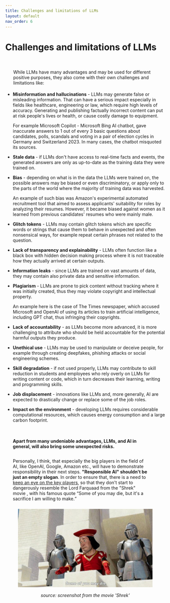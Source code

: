 ```yaml
---
title: Challenges and limitations of LLMs
layout: default
nav_order: 6
---
```


# Challenges and limitations of LLMs

<p style= "padding: 35px 25px 5px;">While LLMs have many advantages and may be used for different positive purposes, they also come with their own challenges and limitations like:</p>

- **Misinformation and hallucinations** - LLMs may generate false or misleading information. That can have a serious impact especially in fields like healthcare, engineering or law, which require high levels of accuracy. Generating and publishing factually incorrect content can put at risk people's lives or health, or cause costly damage to equipment.
  
  For example Microsoft Copilot - Microsoft Bing AI chatbot, gave inaccurate answers to 1 out of every 3 basic questions about candidates, polls, scandals and voting in a pair of election cycles in Germany and Switzerland 2023. In many cases, the chatbot misquoted its sources.


- **Stale data** - if LLMs don't have access to real-time facts and events, the generated answers are only as up-to-date as the training data they were trained on.
- **Bias** - depending on what is in the data the LLMs were trained on, the possible answers may be biased or even discriminatory, or apply only to the parts of the world where the majority of training data was harvested.
  
    An example of such bias was Amazon's experimental automated recruitment tool that aimed to assess applicants' suitability for roles by analyzing their resumes. However, it became biased against women as it learned from previous candidates' resumes who were mainly male.

 
- **Glitch tokens** - LLMs may contain glitch tokens which are specific words or strings that cause them to behave in unexpected and often nonsensical ways, for example repeat certain phrases not related to the question.
- **Lack of transparency and explainability** - LLMs often function like a black box with hidden decision making process where it is not traceable how they actually arrived at certain outputs.
- **Information leaks** - since LLMs are trained on vast amounts of data, they may contain also private data and sensitive information.
- **Plagiarism** - LLMs are prone to pick content without tracking where it was initially created, thus they may violate copyright and intellectual property.
  
  An example here is the case of The Times newspaper, which accused Microsoft and OpenAI of using its articles to train artificial intelligence, including GPT chat, thus infringing their copyrights.
 
- **Lack of accountability** - as LLMs become more advanced, it is more challenging to attribute who should be held accountable for the potential harmful outputs they produce.
- **Unethical use** - LLMs may be used to manipulate or deceive people, for example through creating deepfakes, phishing attacks or social engineering schemes.
- **Skill degradation** - if not used properly, LLMs may contribute to skill reduction in students and employees who rely overly on LLMs for writing content or code, which in turn decreases their learning, writing and programming skills.
- **Job displacement** - innovations like LLMs and, more generally, AI are expected to drastically change or replace some of the job roles.
- **Impact on the environment** - developing LLMs requires considerable computational resources, which causes energy consumption and a large carbon footprint.


  <p style= "padding: 35px 55px 10px 0px;"><b>Apart from many undeniable advantages, LLMs, and AI in general, will also bring some unexpected risks.</b></p>

  <p style= "padding: 5px 55px 10px 0px;">Personally, I think, that especially the big players in the field of AI, like OpenAI, Google, Amazon etc., will have to demonstrate responsibility in their next steps. <b>"Responsible AI" shouldn't be just an empty slogan</b>. In order to ensure that, there is a need to <a href="https://artificialintelligenceact.eu">keep an eye on the key players</a>, so that they don't start to dangerously resemble the Lord Farquaad from the "Shrek" movie , with his famous quote <q>Some of you may die, but it's a sacrifice I am willing to make.</q></p>


<figure>
  <p style="text-align:center;"><img src="../images/challenges-and-limitations-of-LLMs-screenshot-from-shrek-movie.jpg" alt="screenshot from the movie 'Shrek'" ></P>
  <figcaption>
    <p style="text-align:center;"><i>source: screenshot from the movie 'Shrek'</i></p> 
  </figcaption> 
</figure>

 
